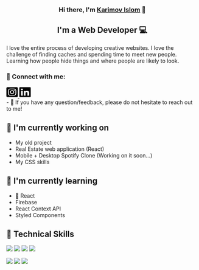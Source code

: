 <p align="center">
  <a alt="my banner"></a>
</p>

<h3 align="center">
Hi there, I'm <a href="https://github.com/Karimovvv/Karimovvv/blob/main/photo_2023-07-16_19-55-59.jpg" target="_blank" rel="noreferrer">Karimov Islom</a> 👋
</h3>

<h2 align="center">
I'm a Web Developer 💻
</h2> 

I love the entire process of developing creative websites. I love the challenge of finding caches and spending time to meet new people. Learning how people hide things and where people are likely to look.

### 🤝 Connect with me:
<a href="https://www.instagram.com/KarimovvvIslammm/">
    <img src="https://raw.githubusercontent.com/Karimovvv/Karimovvv/main/square-instagram.svg" alt="Instagram" width="30" height="30">
</a>
<a href="https://www.linkedin.com/in/karimov-islom-6171b228a/">
    <img src="https://raw.githubusercontent.com/Karimovvv/Karimovvv/main/linkedin.svg" alt="LinkedIn" width="30" height="30">
</a>
</br>
- 💬 If you have any question/feedback, please do not hesitate to reach out to me!

## 🔭 I'm currently working on

- My old project
- Real Estate web application (React)
- Mobile + Desktop Spotify Clone (Working on it soon...)
- My CSS skills

## 🌱 I'm currently learning

- 📱 React
- Firebase
- React Context API
- Styled Components  

## 💼 Technical Skills

![](https://img.shields.io/badge/Code-React-informational?style=flat&logo=react&color=61DAFB)
![](https://img.shields.io/badge/Code-Redux-informational?style=flat&logo=Redux&color=764ABC)
![](https://img.shields.io/badge/Code-JavaScript-informational?style=flat&logo=JavaScript&color=F7DF1E)
![](https://img.shields.io/badge/Code-HTML5-informational?style=flat&logo=HTML5&color=E34F26)
</br>

![](https://img.shields.io/badge/Style-Bootstrap-informational?style=flat&logo=Bootstrap&color=7952B3)
![](https://img.shields.io/badge/Style-CSS3-informational?style=flat&logo=CSS3&color=1572B6)
![](https://img.shields.io/badge/Style-styled--components-informational?style=flat&logo=styled-components&color=DB7093)


